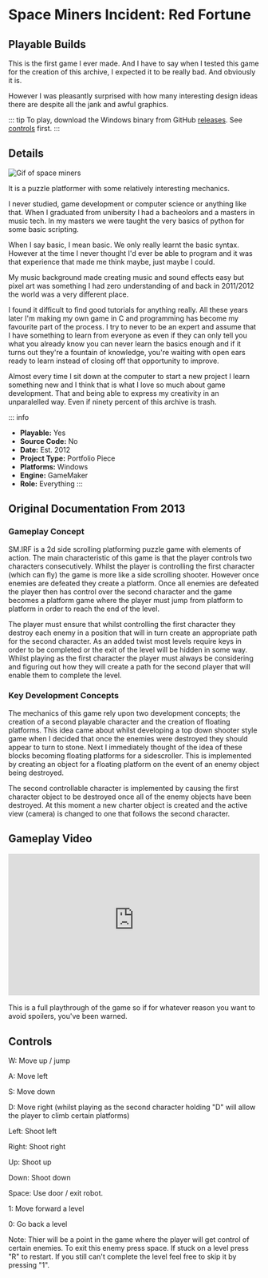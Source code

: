 # Space Miners Incident: Red Fortune

## Playable Builds

This is the first game I ever made. And I have to say when I tested this game for the creation of this archive, I expected it to be really bad. And obviously it is.

However I was pleasantly surprised with how many interesting design ideas there are despite all the jank and awful graphics.

::: tip
To play, download the Windows binary from GitHub [releases](https://github.com/OwlfaceGames/owlface_archive/releases). See [controls](#controls) first.
:::

## Details

![Gif of space miners](images/miners.gif)

It is a puzzle platformer with some relatively interesting mechanics.

I never studied, game development or computer science or anything like that. When I graduated from unibersity I had a bacheolors and a masters in music tech. In my masters we were taught the very basics of python for some basic scripting.

When I say basic, I mean basic. We only really learnt the basic syntax. However at the time I never thought I'd ever be able to program and it was that experience that made me think maybe, just maybe I could.

My music background made creating music and sound effects easy but pixel art was something I had zero understanding of and back in 2011/2012 the world was a very different place.

I found it difficult to find good tutorials for anything really. All these years later I'm making my own game in C and programming has become my favourite part of the process. I try to never to be an expert and assume that I have something to learn from everyone as even if they can only tell you what you already know you can never learn the basics enough and if it turns out they're a fountain of knowledge, you're waiting with open ears ready to learn instead of closing off that opportunity to improve.

Almost every time I sit down at the computer to start a new project I learn something new and I think that is what I love so much about game development. That and being able to express my creativity in an unparalelled way. Even if ninety percent of this archive is trash.

::: info
- **Playable:** Yes 
- **Source Code:** No
- **Date:** Est. 2012
- **Project Type:** Portfolio Piece
- **Platforms:** Windows
- **Engine:** GameMaker
- **Role:** Everything 
:::

## Original Documentation From 2013

### Gameplay Concept

SM.IRF is a 2d side scrolling platforming puzzle game with elements of action. The main characteristic of this game is that the player controls two characters consecutively. Whilst the player is controlling the first character (which can fly) the game is more like a side scrolling shooter. However once enemies are defeated they create a platform. Once all enemies are defeated the player then has control over the second character and the game becomes a platform game where the player must jump from platform to platform in order to reach the end of the level.

The player must ensure that whilst controlling the first character they destroy each enemy in a position that will in turn create an appropriate path for the second character. As an added twist most levels require keys in order to be completed or the exit of the level will be hidden in some way. Whilst playing as the first character the player must always be considering and figuring out how they will create a path for the second player that will enable them to complete the level.

### Key Development Concepts

The mechanics of this game rely upon two development concepts; the creation of a second playable character and the creation of floating platforms. This idea came about whilst developing a top down shooter style game when I decided that once the enemies were destroyed they should appear to turn to stone. Next I immediately thought of the idea of these blocks becoming floating platforms for a sidescroller. This is implemented by creating an object for a floating platform on the event of an enemy object being destroyed.

The second controllable character is implemented by causing the first character object to be destroyed once all of the enemy objects have been destroyed. At this moment a new charter object is created and the active view (camera) is changed to one that follows the second character.

## Gameplay Video

<div style="position: relative; padding-bottom: 56.25%; height: 0; overflow: hidden; margin: 1rem 0;">
  <iframe 
    style="position: absolute; top: 0; left: 0; width: 100%; height: 100%; border: none;"
    src="https://www.youtube-nocookie.com/embed/dmHsJp5M35Q "
    allowfullscreen>
  </iframe>
</div>

This is a full playthrough of the game so if for whatever reason you want to avoid spoilers, you've been warned.

## Controls

W: Move up / jump

A: Move left

S: Move down

D: Move right (whilst playing as the second character holding "D" will allow the player to climb certain platforms)

Left: Shoot left

Right: Shoot right

Up: Shoot up

Down: Shoot down 

Space: Use door / exit robot.

1: Move forward a level

0: Go back a level


Note: Thier will be a point in the game where the player will 
get control of certain enemies. To exit this enemy press space. If
stuck on a level press "R" to restart. If you still can't complete the level
feel free to skip it by pressing "1".
